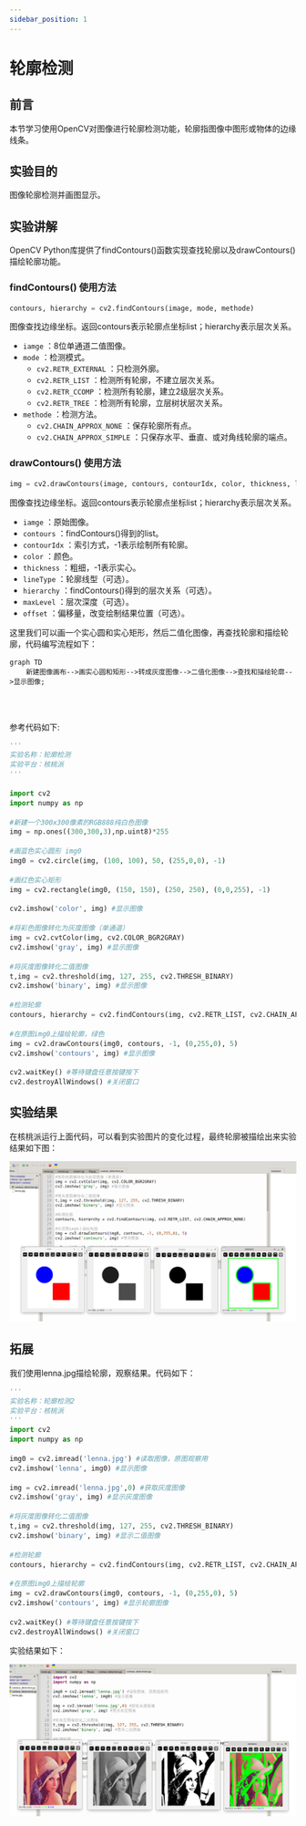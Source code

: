 ```yaml
---
sidebar_position: 1
---
```


# 轮廓检测

## 前言

本节学习使用OpenCV对图像进行轮廓检测功能，轮廓指图像中图形或物体的边缘线条。

## 实验目的

图像轮廓检测并画图显示。

## 实验讲解

OpenCV Python库提供了findContours()函数实现查找轮廓以及drawContours()描绘轮廓功能。

### findContours() 使用方法

```python
contours, hierarchy = cv2.findContours(image, mode, methode)
```

图像查找边缘坐标。返回contours表示轮廓点坐标list；hierarchy表示层次关系。
- `iamge` ：8位单通道二值图像。
- `mode` ：检测模式。
    - `cv2.RETR_EXTERNAL` ：只检测外廓。
    - `cv2.RETR_LIST` ：检测所有轮廓，不建立层次关系。
    - `cv2.RETR_CCOMP` ：检测所有轮廓，建立2级层次关系。
    - `cv2.RETR_TREE` ：检测所有轮廓，立层树状层次关系。
- `methode` ：检测方法。
    - `cv2.CHAIN_APPROX_NONE` ：保存轮廓所有点。
    - `cv2.CHAIN_APPROX_SIMPLE` ：只保存水平、垂直、或对角线轮廓的端点。

### drawContours() 使用方法

```python
img = cv2.drawContours(image, contours, contourIdx, color, thickness, lineType, hierarchy, maxLevel, offset)
```

图像查找边缘坐标。返回contours表示轮廓点坐标list；hierarchy表示层次关系。
- `iamge` ：原始图像。
- `contours` ：findContours()得到的list。
- `contourIdx` ：索引方式，-1表示绘制所有轮廓。
- `color` ：颜色。
- `thickness` ：粗细，-1表示实心。
- `lineType` ：轮廓线型（可选）。
- `hierarchy` ：findContours()得到的层次关系（可选）。
- `maxLevel` ：层次深度（可选）。
- `offset` ：偏移量，改变绘制结果位置（可选）。


这里我们可以画一个实心圆和实心矩形，然后二值化图像，再查找轮廓和描绘轮廓，代码编写流程如下：

```mermaid
graph TD
    新建图像画布-->画实心圆和矩形-->转成灰度图像-->二值化图像-->查找和描绘轮廓-->显示图像;
```

<br></br>

参考代码如下:

```python
'''
实验名称：轮廓检测
实验平台：核桃派
'''

import cv2
import numpy as np

#新建一个300x300像素的RGB888纯白色图像
img = np.ones((300,300,3),np.uint8)*255

#画蓝色实心圆形 img0
img0 = cv2.circle(img, (100, 100), 50, (255,0,0), -1)

#画红色实心矩形
img = cv2.rectangle(img0, (150, 150), (250, 250), (0,0,255), -1)

cv2.imshow('color', img) #显示图像

#将彩色图像转化为灰度图像（单通道）
img = cv2.cvtColor(img, cv2.COLOR_BGR2GRAY)
cv2.imshow('gray', img) #显示图像

#将灰度图像转化二值图像
t,img = cv2.threshold(img, 127, 255, cv2.THRESH_BINARY)
cv2.imshow('binary', img) #显示图像

#检测轮廓
contours, hierarchy = cv2.findContours(img, cv2.RETR_LIST, cv2.CHAIN_APPROX_NONE)

#在原图img0上描绘轮廓，绿色
img = cv2.drawContours(img0, contours, -1, (0,255,0), 5)
cv2.imshow('contours', img) #显示图像

cv2.waitKey() #等待键盘任意按键按下
cv2.destroyAllWindows() #关闭窗口

```

## 实验结果

在核桃派运行上面代码，可以看到实验图片的变化过程，最终轮廓被描绘出来实验结果如下图：


![contour_detection1](./img/contour_detection/contour_detection1.png)

## 拓展

我们使用lenna.jpg描绘轮廓，观察结果。代码如下：

```python
'''
实验名称：轮廓检测2
实验平台：核桃派
'''
import cv2
import numpy as np

img0 = cv2.imread('lenna.jpg') #读取图像，原图观察用
cv2.imshow('lenna', img0) #显示图像

img = cv2.imread('lenna.jpg',0) #获取灰度图像
cv2.imshow('gray', img) #显示灰度图像

#将灰度图像转化二值图像
t,img = cv2.threshold(img, 127, 255, cv2.THRESH_BINARY)
cv2.imshow('binary', img) #显示二值图像

#检测轮廓
contours, hierarchy = cv2.findContours(img, cv2.RETR_LIST, cv2.CHAIN_APPROX_NONE)

#在原图img0上描绘轮廓
img = cv2.drawContours(img0, contours, -1, (0,255,0), 5)
cv2.imshow('contours', img) #显示轮廓图像

cv2.waitKey() #等待键盘任意按键按下
cv2.destroyAllWindows() #关闭窗口

```

实验结果如下：

![contour_detection1](./img/contour_detection/contour_detection2.png)